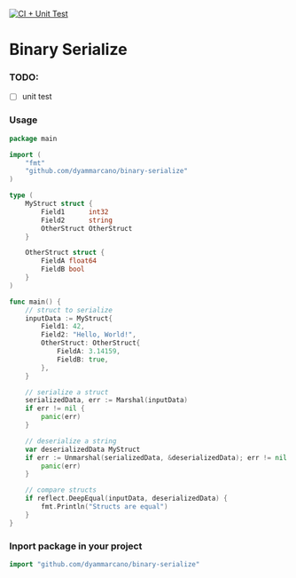 [![CI + Unit Test](https://github.com/dyammarcano/binary-serialize/actions/workflows/ci.yml/badge.svg)](https://github.com/dyammarcano/binary-serialize/actions/workflows/ci.yml)

# Binary Serialize

### TODO:

- [ ] unit test 

### Usage

```go
package main

import (
    "fmt"
    "github.com/dyammarcano/binary-serialize"
)

type (
	MyStruct struct {
		Field1      int32
		Field2      string
		OtherStruct OtherStruct
	}

	OtherStruct struct {
		FieldA float64
		FieldB bool
	}
)

func main() {
    // struct to serialize
    inputData := MyStruct{
		Field1: 42,
		Field2: "Hello, World!",
		OtherStruct: OtherStruct{
			FieldA: 3.14159,
			FieldB: true,
		},
	}

    // serialize a struct
	serializedData, err := Marshal(inputData)
    if err != nil {
        panic(err)
    }

    // deserialize a string
    var deserializedData MyStruct
	if err := Unmarshal(serializedData, &deserializedData); err != nil {
        panic(err)
    }

    // compare structs
    if reflect.DeepEqual(inputData, deserializedData) {
        fmt.Println("Structs are equal")
    }
}
```

### Inport package in your project

```go
import "github.com/dyammarcano/binary-serialize"
```
